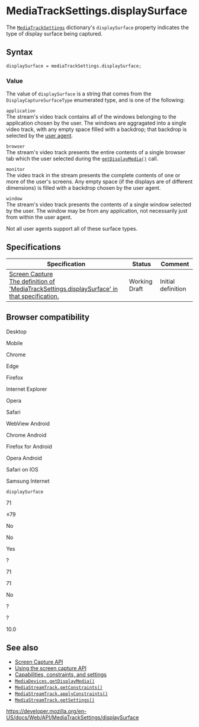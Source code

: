 MediaTrackSettings.displaySurface
=================================

The [`MediaTrackSettings`](../mediatracksettings) dictionary's `displaySurface` property indicates the type of display surface being captured.

Syntax
------

    displaySurface = mediaTrackSettings.displaySurface;

### Value

The value of `displaySurface` is a string that comes from the `DisplayCaptureSurfaceType` enumerated type, and is one of the following:

`application`  
The stream's video track contains all of the windows belonging to the application chosen by the user. The windows are aggragated into a single video track, with any empty space filled with a backdrop; that backdrop is selected by the [user agent](https://developer.mozilla.org/en-US/docs/Glossary/User_agent).

`browser`  
The stream's video track presents the entire contents of a single browser tab which the user selected during the [`getDisplayMedia()`](../mediadevices/getdisplaymedia) call.

`monitor`  
The video track in the stream presents the complete contents of one or more of the user's screens. Any empty space (if the displays are of different dimensions) is filled with a backdrop chosen by the user agent.

`window`  
The stream's video track presents the contents of a single window selected by the user. The window may be from any application, not necessarily just from within the user agent.

Not all user agents support all of these surface types.

Specifications
--------------

<table><thead><tr class="header"><th>Specification</th><th>Status</th><th>Comment</th></tr></thead><tbody><tr class="odd"><td><a href="https://w3c.github.io/mediacapture-screen-share/#dom-mediatrackconstraintset-displaysurface">Screen Capture<br />
<span class="small">The definition of 'MediaTrackSettings.displaySurface' in that specification.</span></a></td><td><span class="spec-wd">Working Draft</span></td><td>Initial definition</td></tr></tbody></table>

Browser compatibility
---------------------

Desktop

Mobile

Chrome

Edge

Firefox

Internet Explorer

Opera

Safari

WebView Android

Chrome Android

Firefox for Android

Opera Android

Safari on IOS

Samsung Internet

`displaySurface`

71

≤79

No

No

Yes

?

71

71

No

?

?

10.0

See also
--------

-   [Screen Capture API](../screen_capture_api)
-   [Using the screen capture API](../screen_capture_api/using_screen_capture)
-   [Capabilities, constraints, and settings](../media_streams_api/constraints)
-   [`MediaDevices.getDisplayMedia()`](../mediadevices/getdisplaymedia)
-   [`MediaStreamTrack.getConstraints()`](../mediastreamtrack/getconstraints)
-   [`MediaStreamTrack.applyConstraints()`](../mediastreamtrack/applyconstraints)
-   [`MediaStreamTrack.getSettings()`](../mediastreamtrack/getsettings)

<a href="https://developer.mozilla.org/en-US/docs/Web/API/MediaTrackSettings/displaySurface" class="_attribution-link">https://developer.mozilla.org/en-US/docs/Web/API/MediaTrackSettings/displaySurface</a>

